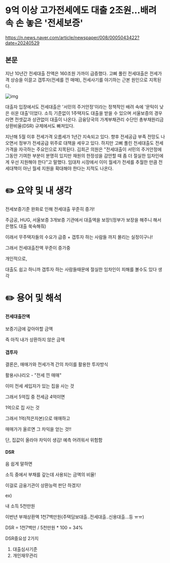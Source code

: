# 9억 이상 고가전세에도 대출 2조원…배려 속 손 놓은 '전세보증'

https://n.news.naver.com/article/newspaper/008/0005043422?date=20240529



## 본문



지난 10년간 전세대출 잔액은 160조원 가까이 급증했다. 고삐 풀린 전세대출은 전세가격 상승을 이끌고 갭투자(전세를 낀 매매), 전세사기를 야기하는 근본 원인으로 지목된다.



![img](https://blog.kakaocdn.net/dn/9w3Sa/btsHGwCTH40/fCCnHlRXw2bUFPL9sBFOr0/img.png)



대출자 입장에서도 전세대출은 '서민의 주거안정'이라는 정책적인 배려 속에 '문턱이 낮은 쉬운 대출'이었다. 소득 기준없이 1주택자도 대출을 받을 수 있으며 서울보증의 경우라면 전셋값과 상관없이 대출이 나온다. 금융당국의 가계부채관리 수단인 총부채원리금상환비율(DSR) 규제에서도 빠져있다.



지난해 5월 이후 전세가격 오름세가 1년간 지속되고 있다. 향후 전세공급 부족 전망도 나오면서 정부가 전세공급 위주로 대책을 세우고 있다. 하지만 고삐 풀린 전세대출도 전세가격을 자극하는 주요인으로 지목된다. 김희곤 의원은 "전세대출이 서민의 주거안정에 그동안 기여한 부분이 분명히 있지만 재원의 한정성을 감안할 때 좀 더 절실한 임차인에게 우선 지원해야 한다"고 말했다. 임대차 시장에서 이미 월세가 전세를 추월한 만큼 전세대책이 아닌 월세 지원을 확대해야 한다는 지적도 나온다.



# ✏️ 요약 및 내 생각



전세보증기준 완화로 인해 전세대출 꾸준히 증가!

주금공, HUG, 서울보증 3개보증 기관에서 대출액을 보장!(정부가 보장을 해주니 해서 은행도 대출 쑥숙해줘)

이래서 무주택자들의 수요가 급증 + 갭투자 하는 사람들 까지 몰리는 실정이구나!

그래서 전세대출잔액 꾸준이 증가중



개인적으로, 

대출도 쉽고 하니까 갭투자 하는 사람들때문에 절실한 임차인이 피해를 볼수도 있다 생각





# ✏️ 용어 및 해석



#### 전세대출잔액

보증기금에 갚아야할 금액 

즉 아직 내가 상환하지 않은 금액



#### 갭투자

결론은, 매매가와 전세가격 간의 차이를 활용한 투자방식

활용시나리오 - "전세 낀 매매"

이미 전세 세입자가 있는 집을 사는 것



그래서 5억집 중 전세금 4억이면

1억으로 집 사는 것 



그래서 1억(적은자본)으로 매매하고 

매매가가 올르면 그 차익을 얻는 것!!



단, 집값이 올라야 차익이 생김! 예측 어려워서 위험함



#### DSR

음 쉽게 말하면

소득 중에서 부채를 갚는데 사용되는 금액의 비율!

이걸로 금융기관이 상환능력 판단 하겠지!



ex)

내 소득 5천만원

이번년 부채상환액 1천7백만원(주택담보대출..전세대출..신용대출...등 ㅠㅠ)

DSR = 1천7백만 / 5천만원 * 100 = 34%



DSR중요성 2가지

1. 대출심사기준
2. 개인재무관리